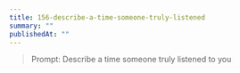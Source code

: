 ```yaml
---
title: 156-describe-a-time-someone-truly-listened
summary: ""
publishedAt: ""
---
```


> Prompt: Describe a time someone truly listened to you

